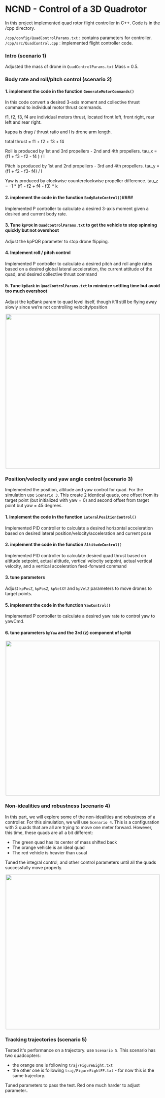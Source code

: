 # NCND - Control of a 3D Quadrotor #

In this project implemented quad rotor flight controller in C++.
Code is in the /cpp directory.

`/cpp/config/QuadControlParams.txt` : contains parameters for controller.
`/cpp/src/QuadControl.cpp` : implemented flight controller code.

### Intro (scenario 1) ###

Adjusted the mass of drone in `QuadControlParams.txt` Mass = 0.5.

### Body rate and roll/pitch control (scenario 2) ###

#### 1. implement the code in the function `GenerateMotorCommands()` ####

In this code convert a desired 3-axis moment and collective thrust command to individual motor thrust commands.


f1, f2, f3, f4 are individual motors thrust, located front left, front right, rear left and rear right.

kappa is drag / thrust ratio and l is drone arm length.

total thrust = f1 + f2 + f3 + f4

Roll is produced by 1st and 3rd propellers - 2nd and 4th propellers.
tau_x = (f1 + f3 - f2 - f4 ) / l

Pitch is produced by 1st and 2nd propellers - 3rd and 4th propellers.
tau_y = (f1 + f2 - f3- f4) / l

Yaw is produced by clockwise counterclockwise propeller difference.
tau_z = -1 * (f1 - f2 + f4 - f3) * k

#### 2. implement the code in the function `BodyRateControl()`####

Implemented P controller to calculate a desired 3-axis moment given a desired and current body rate.

#### 3. Tune `kpPQR` in `QuadControlParams.txt` to get the vehicle to stop spinning quickly but not overshoot ####

Adjust the kpPQR parameter to stop drone flipping.

#### 4. Implement roll / pitch control ####

Implemented P controller to calculate a desired pitch and roll angle rates based on a desired global lateral acceleration, the current attitude of the quad, and desired collective thrust command


#### 5. Tune `kpBank` in `QuadControlParams.txt` to minimize settling time but avoid too much overshoot ####

Adjust the kpBank param to quad level itself, though it’ll still be flying away slowly since we’re not controlling velocity/position

<p align="center">
<img src="animations/scenario2.gif" width="500"/>
</p>


### Position/velocity and yaw angle control (scenario 3) ###

Implemented the position, altitude and yaw control for quad.  For the simulation use `Scenario 3`.  This create 2 identical quads, one offset from its target point (but initialized with yaw = 0) and second offset from target point but yaw = 45 degrees.

#### 1. implement the code in the function `LateralPositionControl()` ####

Implemented PID controller to calculate a desired horizontal acceleration based on desired lateral position/velocity/acceleration and current pose


#### 2. implement the code in the function `AltitudeControl()` ####

Implemented PID controller to calculate desired quad thrust based on altitude setpoint, actual altitude,
 vertical velocity setpoint, actual vertical velocity, and a vertical
acceleration feed-forward command

#### 3. tune parameters

Adjust `kpPosZ`, `kpPosZ`,  `kpVelXY` and `kpVelZ` parameters to move drones to target points.

#### 5. implement the code in the function `YawControl()` ####

Implemented P controller to calculate a desired yaw rate to control yaw to yawCmd.

#### 6. tune parameters `kpYaw` and the 3rd (z) component of `kpPQR` ####

<p align="center">
<img src="animations/scenario3.gif" width="500"/>
</p>

### Non-idealities and robustness (scenario 4) ###

In this part, we will explore some of the non-idealities and robustness of a controller.  For this simulation, we will use `Scenario 4`.  This is a configuration with 3 quads that are all are trying to move one meter forward.  However, this time, these quads are all a bit different:
 - The green quad has its center of mass shifted back
 - The orange vehicle is an ideal quad
 - The red vehicle is heavier than usual

Tuned the integral control, and other control parameters until all the quads successfully move properly.

<p align="center">
<img src="animations/scenario4.gif" width="500"/>
</p>


### Tracking trajectories (scenario 5) ###

Tested it's performance on a trajectory. use `Scenario 5`.  This scenario has two quadcopters:

 - the orange one is following `traj/FigureEight.txt`
 - the other one is following `traj/FigureEightFF.txt` - for now this is the same trajectory.

 Tuned parameters to pass the test. Red one much harder to adjust parameter..
 
